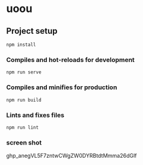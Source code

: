 # uoou

## Project setup
```
npm install
```

### Compiles and hot-reloads for development
```
npm run serve
```

### Compiles and minifies for production
```
npm run build
```

### Lints and fixes files
```
npm run lint
```

### screen shot
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
